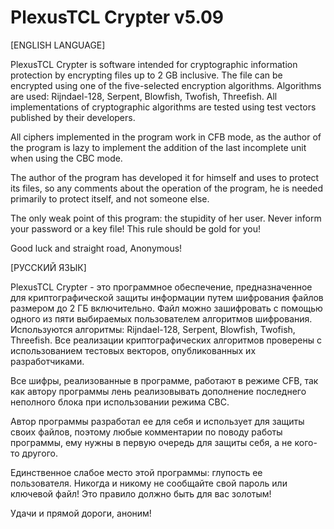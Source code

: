 # PlexusTCL Crypter v5.09

[ENGLISH LANGUAGE]

PlexusTCL Crypter is software intended for cryptographic information protection by encrypting files up to 2 GB inclusive. The file can be encrypted using one of the five-selected encryption algorithms. Algorithms are used: Rijndael-128, Serpent, Blowfish, Twofish, Threefish. All implementations of cryptographic algorithms are tested using test vectors published by their developers.

All ciphers implemented in the program work in CFB mode, as the author of the program is lazy to implement the addition of the last incomplete unit when using the CBC mode.

The author of the program has developed it for himself and uses to protect its files, so any comments about the operation of the program, he is needed primarily to protect itself, and not someone else.

The only weak point of this program: the stupidity of her user. Never inform your password or a key file! This rule should be gold for you!

Good luck and straight road, Anonymous! 

[РУССКИЙ ЯЗЫК]

PlexusTCL Crypter - это программное обеспечение, предназначенное для криптографической защиты информации путем шифрования файлов размером до 2 ГБ включительно. Файл можно зашифровать с помощью одного из пяти выбираемых пользователем алгоритмов шифрования. Используются алгоритмы: Rijndael-128, Serpent, Blowfish, Twofish, Threefish. Все реализации криптографических алгоритмов проверены с использованием тестовых векторов, опубликованных их разработчиками.

Все шифры, реализованные в программе, работают в режиме CFB, так как автору программы лень реализовывать дополнение последнего неполного блока при использовании режима CBC.

Автор программы разработал ее для себя и использует для защиты своих файлов, поэтому любые комментарии по поводу работы программы, ему нужны в первую очередь для защиты себя, а не кого-то другого.

Единственное слабое место этой программы: глупость ее пользователя. Никогда и никому не сообщайте свой пароль или ключевой файл! Это правило должно быть для вас золотым!

Удачи и прямой дороги, аноним!
